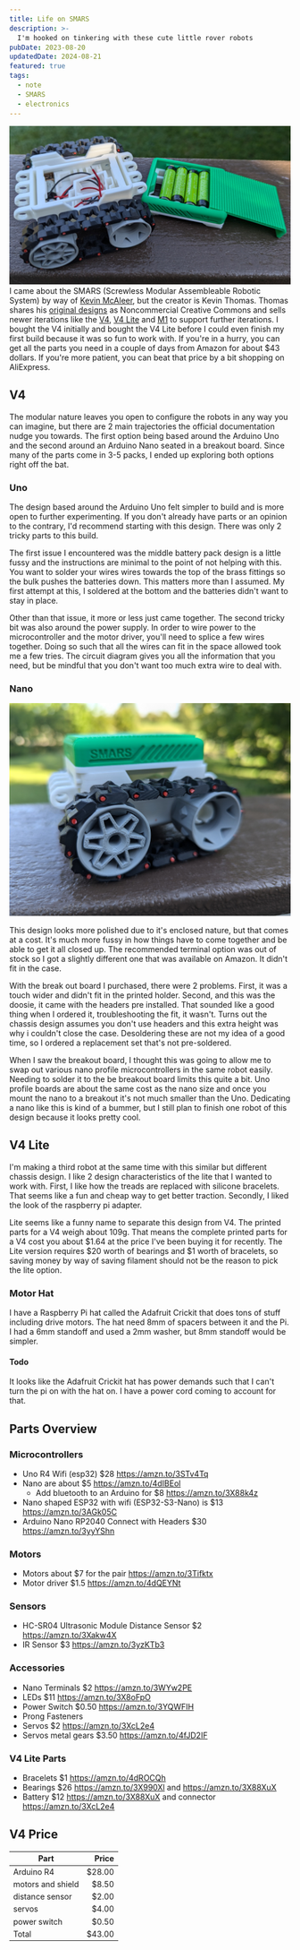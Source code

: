 ```yaml
---
title: Life on SMARS
description: >-
  I'm hooked on tinkering with these cute little rover robots
pubDate: 2023-08-20
updatedDate: 2024-08-21
featured: true
tags:
  - note
  - SMARS
  - electronics
---
```


![SMARS Open](./SMARS_open.jpg)
I came about the SMARS (Screwless Modular Assembleable Robotic System) by way of
[Kevin McAleer](https://www.smarsfan.com/), but the creator is Kevin Thomas.
Thomas shares his [original
designs](https://www.thingiverse.com/thing:2662828) as Noncommercial Creative
Commons and sells newer iterations like the
[V4](https://cults3d.com/en/3d-model/gadget/smars-v4), [V4
Lite](https://cults3d.com/en/3d-model/gadget/smars-v4-lite) and
[M1](https://cults3d.com/en/3d-model/gadget/smars-m1-set) to support further
iterations. I bought the V4 initially and bought the V4 Lite before I could even
finish my first build because it was so fun to work with. If you're in a hurry,
you can get all the parts you need in a couple of days from Amazon for about $43
dollars. If you're more patient, you can beat that price by a bit shopping on
AliExpress.

## V4

The modular nature leaves you open to configure the robots in any way you can
imagine, but there are 2 main trajectories the official documentation nudge you
towards. The first option being based around the Arduino Uno and the second
around an Arduino Nano seated in a breakout board. Since many of the parts come
in 3-5 packs, I ended up exploring both options right off the bat.

### Uno

The design based around the Arduino Uno felt simpler to build and is more open
to further experimenting. If you don't already have parts or an opinion to the
contrary, I'd recommend starting with this design. There was only 2 tricky parts
to this build.

The first issue I encountered was the middle battery pack design is a little
fussy and the instructions are minimal to the point of not helping with this.
You want to solder your wires wires towards the top of the brass fittings so the
bulk pushes the batteries down. This matters more than I assumed. My first
attempt at this, I soldered at the bottom and the batteries didn't want to stay
in place.

Other than that issue, it more or less just came together. The second tricky bit
was also around the power supply. In order to wire power to the microcontroller
and the motor driver, you'll need to splice a few wires together. Doing so such
that all the wires can fit in the space allowed took me a few tries. The
circuit diagram gives you all the information that you need, but be mindful that
you don't want too much extra wire to deal with.

### Nano

![SMARS](./SMARS.jpg)

This design looks more polished due to it's enclosed nature, but that comes at
a cost. It's much more fussy in how things have to come together and be able to
get it all closed up. The recommended terminal option was out of stock so I got
a slightly different one that was available on Amazon. It didn't fit in the
case.

With the break out board I purchased, there were 2 problems. First, it was a
touch wider and didn't fit in the printed holder. Second, and this was the
doosie, it came with the headers pre installed. That sounded like a good thing
when I ordered it, troubleshooting the fit, it wasn't. Turns out the chassis
design assumes you don't use headers and this extra height was why i couldn't
close the case. Desoldering these are not my idea of a good time, so I ordered a
replacement set that's not pre-soldered.

When I saw the breakout board, I thought this was going to allow me to swap out
various nano profile microcontrollers in the same robot easily. Needing to
solder it to the be breakout board limits this quite a bit. Uno profile boards
are about the same cost as the nano size and once you mount the nano to a
breakout it's not much smaller than the Uno. Dedicating a nano like this is kind
of a bummer, but I still plan to finish one robot of this design because it
looks pretty cool.

## V4 Lite

I'm making a third robot at the same time with this similar but different
chassis design. I like 2 design characteristics of the lite that I wanted to
work with. First, I like how the treads are replaced with silicone bracelets.
That seems like a fun and cheap way to get better traction. Secondly, I liked
the look of the raspberry pi adapter.

Lite seems like a funny name to separate this design from V4. The printed parts
for a V4 weigh about 109g. That means the complete printed parts for a V4 cost
you about $1.64 at the price I've been buying it for recently. The Lite version
requires $20 worth of bearings and $1 worth of bracelets, so saving money by way
of saving filament should not be the reason to pick the lite option.

### Motor Hat

I have a Raspberry Pi hat called the Adafruit Crickit that does tons of stuff
including drive motors. The hat need 8mm of spacers between it and the Pi. I had
a 6mm standoff and used a 2mm washer, but 8mm standoff would be simpler.

#### Todo

It looks like the Adafruit Crickit hat has power demands such that I can't turn
the pi on with the hat on. I have a power cord coming to account for that.

## Parts Overview

### Microcontrollers

- Uno R4 Wifi (esp32) $28 <https://amzn.to/3STv4Tq>
- Nano are about $5 <https://amzn.to/4dIBEol>
  - Add bluetooth to an Arduino for $8 <https://amzn.to/3X88k4z>
- Nano shaped ESP32 with wifi (ESP32-S3-Nano) is $13 <https://amzn.to/3AGk05C>
- Arduino Nano RP2040 Connect with Headers $30 <https://amzn.to/3yyYShn>

### Motors

- Motors about $7 for the pair <https://amzn.to/3Tifktx>
- Motor driver $1.5 <https://amzn.to/4dQEYNt>

### Sensors

- HC-SR04 Ultrasonic Module Distance Sensor $2 <https://amzn.to/3Xakw4X>
- IR Sensor $3 <https://amzn.to/3yzKTb3>

### Accessories

- Nano Terminals $2 <https://amzn.to/3WYw2PE>
- LEDs $11 <https://amzn.to/3X8oFpO>
- Power Switch $0.50 <https://amzn.to/3YQWFIH>
- Prong Fasteners
- Servos $2 <https://amzn.to/3XcL2e4>
- Servos metal gears $3.50 <https://amzn.to/4fJD2IF>

### V4 Lite Parts

- Bracelets $1 <https://amzn.to/4dROCQh>
- Bearings $26 <https://amzn.to/3X990Xl> and <https://amzn.to/3X88XuX>
- Battery $12 <https://amzn.to/3X88XuX> and connector <https://amzn.to/3XcL2e4>

## V4 Price

| Part              |  Price |
| ----------------- | -----: |
| Arduino R4        | $28.00 |
| motors and shield |  $8.50 |
| distance sensor   |  $2.00 |
| servos            |  $4.00 |
| power switch      |  $0.50 |
| Total             | $43.00 |
